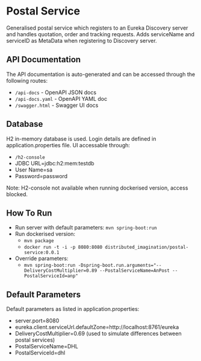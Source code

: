 # Postal Service

Generalised postal service which registers to an Eureka Discovery server and handles quotation, order and tracking requests.
Adds serviceName and serviceID as MetaData when registering to Discovery server.

## API Documentation

The API documentation is auto-generated and can be accessed through the following routes:

- `/api-docs` - OpenAPI JSON docs
- `/api-docs.yaml` - OpenAPI YAML doc
- `/swagger.html` - Swagger UI docs

## Database

H2 in-memory database is used. Login details are defined in application.properties file. UI accessable through:

- `/h2-console`
- JDBC URL=jdbc:h2:mem:testdb
- User Name=sa
- Password=password

Note: H2-console not available when running dockerised version, access blocked.

## How To Run

- Run server with default parameters: `mvn spring-boot:run`
- Run dockerised version:
  - `mvn package`
  - `docker run -t -i -p 8080:8080 distributed_imagination/postal-service:0.0.1`
- Override parameters:
  - `mvn spring-boot:run -Dspring-boot.run.arguments="--DeliveryCostMultiplier=0.89 --PostalServiceName=AnPost --PostalServiceId=anp"`

## Default Parameters

Default parameters as listed in application.properties:

- server.port=8080
- eureka.client.serviceUrl.defaultZone=http://localhost:8761/eureka
- DeliveryCostMultiplier=0.69 (used to simulate differences between postal services)
- PostalServiceName=DHL
- PostalServiceId=dhl
